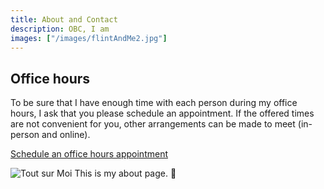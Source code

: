 ```yaml
---
title: About and Contact
description: OBC, I am
images: ["/images/flintAndMe2.jpg"]
---
```

## Office hours
To be sure that I have enough time with each person during my office hours, I ask that you please schedule an appointment. If the offered times are not convenient for you, other arrangements can be made to meet (in-person and online).

[Schedule an office hours appointment](https://calendar.google.com/calendar/u/0/selfsched?sstoken=UUgwUVdYS3FiT0VXfGRlZmF1bHR8NTUwMTVhMzEzZGZkZDQ1MTg0MzdhY2YzNmVkZDJkOWY)




![Tout sur Moi](/images/flintAndMe2.jpg)
This is my about page. :wave:
